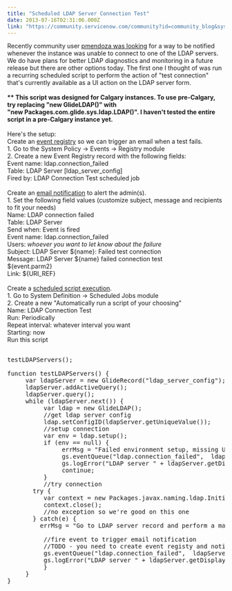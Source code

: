 ```yaml
---
title: "Scheduled LDAP Server Connection Test"
date: 2013-07-16T02:31:06.000Z
link: "https://community.servicenow.com/community?id=community_blog&sys_id=e79c2225dbd0dbc01dcaf3231f961921"
---
```

<p>Recently community user <a title="57948" href="/community?id=community_question&sys_id=6e668be1db1cdbc01dcaf3231f9619e9">pmendoza was looking</a> for a way to be notified whenever the instance was unable to connect to one of the LDAP servers. We do have plans for better LDAP diagnostics and monitoring in a future release but there are other options today. The first one I thought of was run a recurring scheduled script to perform the action of "test connection" that's currently available as a UI action on the LDAP server form.<br /><br /><b>** This script was designed for Calgary instances. To use pre-Calgary, try replacing "new GlideLDAP()" with<br /> "new Packages.com.glide.sys.ldap.LDAP()". I haven't tested the entire script in a pre-Calgary instance yet.</b><br /><br />Here's the setup:<br />Create an <a title="ki.servicenow.com/index.php?title=Event_Registry" href="http://wiki.servicenow.com/index.php?title=Event_Registry">event registry</a> so we can trigger an email when a test fails.<br />1. Go to the System Policy -&gt; Events -&gt; Registry module<br />2. Create a new Event Registry record with the following fields:<br /> Event name: ldap.connection_failed<br /> Table: LDAP Server [ldap_server_config]<br /> Fired by: LDAP Connection Test scheduled job<br /><br />Create an <a title="ki.servicenow.com/index.php?title=Email_Notifications" href="http://wiki.servicenow.com/index.php?title=Email_Notifications">email notification</a> to alert the admin(s).<br />1. Set the following field values (customize subject, message and recipients to fit your needs)<br /> Name: LDAP connection failed<br /> Table: LDAP Server<br /> Send when: Event is fired<br /> Event name: ldap.connection_failed<br /> Users: <i>whoever you want to let know about the failure</i><br /> Subject: LDAP Server ${name}: Failed test connection<br /> Message: LDAP Server ${name} failed connection test<br /> ${event.parm2}<br /> Link: ${URI_REF}<br /><br />Create a <a title="ki.servicenow.com/index.php?title=Creating_a_Scheduled_Job#Scheduling_Script_Execution" href="http://wiki.servicenow.com/index.php?title=Creating_a_Scheduled_Job#Scheduling_Script_Execution">scheduled script execution</a>.<br />1. Go to System Definition -&gt; Scheduled Jobs module<br />2. Create a new "Automatically run a script of your choosing"<br /> Name: LDAP Connection Test<br /> Run: Periodically<br /> Repeat interval: whatever interval you want<br /> Starting: now<br /> Run this script<br /><pre __default_attr="plain" __jive_macro_name="code" class="jive_text_macro jive_macro_code"><br />testLDAPServers();<br /><br />function testLDAPServers() {<br />     var ldapServer = new GlideRecord("ldap_server_config");<br />     ldapServer.addActiveQuery();<br />     ldapServer.query();<br />     while (ldapServer.next()) {<br />          var ldap = new GlideLDAP();<br />          //get ldap server config<br />          ldap.setConfigID(ldapServer.getUniqueValue());<br />          //setup connection<br />          var env = ldap.setup();<br />          if (env == null) {<br />               errMsg = "Failed environment setup, missing URL";<br />               gs.eventQueue("ldap.connection_failed",  ldapServer, ldapServer.getDisplayValue(), errMsg);<br />               gs.logError("LDAP server " + ldapServer.getDisplayValue() + " failed scheduled connection test: " + errMsg, "LDAP");   <br />               continue;<br />          }<br />          //try connection<br />       try {<br />          var context = new Packages.javax.naming.ldap.InitialLdapContext(env, null);<br />          context.close();<br />          //no exception so we're good on this one<br />       } catch(e) {<br />         errMsg = "Go to LDAP server record and perform a manual connection test for additional information.";<br /><br />          //fire event to trigger email notification<br />          //TODO - you need to create event registy and notification records<br />          gs.eventQueue("ldap.connection_failed",  ldapServer, ldapServer.getDisplayValue(), errMsg);<br />          gs.logError("LDAP server " + ldapServer.getDisplayValue() + " failed scheduled connection test. " + errMsg, "LDAP");   <br />          }<br />     }<br />}<br /></pre></p>